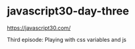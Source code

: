 # javascript30-day-three
https://javascript30.com/

Third episode: Playing with css variables and js
